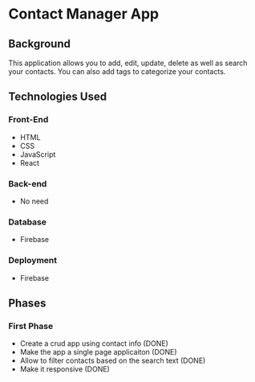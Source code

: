 # Contact Manager App

## Background
This application allows you to add, edit, update, delete as well as search your contacts. You can also add tags to categorize your contacts.


## Technologies Used
### Front-End
* HTML
* CSS
* JavaScript
* React

### Back-end
* No need

### Database
* Firebase

### Deployment
* Firebase

## Phases
### First Phase
* Create a crud app using contact info (DONE)
* Make the app a single page applicaiton  (DONE)
* Allow to filter contacts based on the search text (DONE)
* Make it responsive (DONE)



